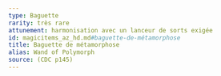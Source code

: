 ```yaml
---
type: Baguette
rarity: très rare
attunement: harmonisation avec un lanceur de sorts exigée
id: magicitems_az_hd.md#baguette-de-métamorphose
title: Baguette de métamorphose
alias: Wand of Polymorph
source: (CDC p145)
---
```


